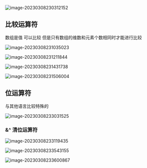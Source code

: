 ![image-20230308230312152](C:\Users\ASUS\AppData\Roaming\Typora\typora-user-images\image-20230308230312152.png) 



## 比较运算符

数组是值 可以比较 但是只有数组的维数和元素个数相同时才能进行比较

![image-20230308231035023](C:\Users\ASUS\AppData\Roaming\Typora\typora-user-images\image-20230308231035023.png) 

![image-20230308231211844](C:\Users\ASUS\AppData\Roaming\Typora\typora-user-images\image-20230308231211844.png) 

![image-20230308231431738](C:\Users\ASUS\AppData\Roaming\Typora\typora-user-images\image-20230308231431738.png) 

![image-20230308231506004](C:\Users\ASUS\AppData\Roaming\Typora\typora-user-images\image-20230308231506004.png) 

## 位运算符

与其他语言比较特殊的

![image-20230308233031525](C:\Users\ASUS\AppData\Roaming\Typora\typora-user-images\image-20230308233031525.png) 

### &^  清位运算符

![image-20230308233119435](C:\Users\ASUS\AppData\Roaming\Typora\typora-user-images\image-20230308233119435.png) 

![image-20230308233543155](C:\Users\ASUS\AppData\Roaming\Typora\typora-user-images\image-20230308233543155.png) 

![image-20230308233600867](C:\Users\ASUS\AppData\Roaming\Typora\typora-user-images\image-20230308233600867.png) 